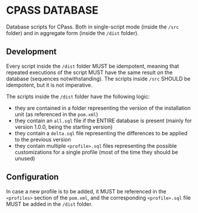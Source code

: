 # CPASS DATABASE
Database scripts for CPass. Both in single-script mode (inside the `/src` folder) and in aggregate form (inside the `/dist` folder).

## Development
Every script inside the `/dist` folder MUST be idempotent, meaning that repeated executions of the script MUST have the same result on the database (sequences notwithstanding).
The scripts inside `/src` SHOULD be idempotent, but it is not imperative.

The scripts inside the `/dist` folder have the following logic:
- they are contained in a folder representing the version of the installation unit (as referenced in the `pom.xml`)
- they contain an `all.sql` file if the ENTIRE database is present (mainly for version 1.0.0, being the starting version)
- they contain a `delta.sql` file representing the differences to be applied to the previous version
- they contain multiple `<profile>.sql` files representing the possible customizations for a single profile (most of the time they should be unused)

## Configuration
In case a new profile is to be added, it MUST be referenced in the `<profiles>` section of the `pom.xml`, and the corresponding `<profile>.sql` file MUST be added in the `/dist` folder.
